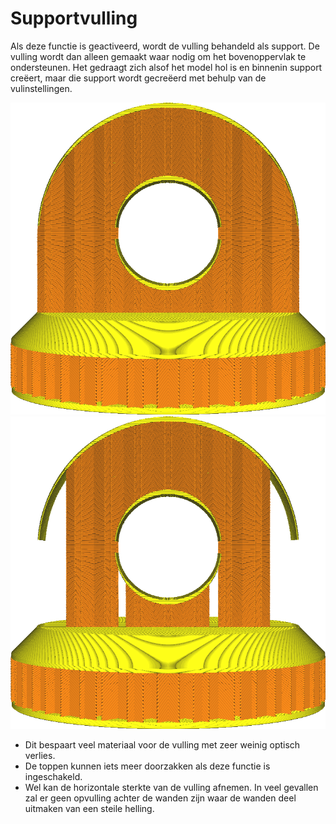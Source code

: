Supportvulling
====
Als deze functie is geactiveerd, wordt de vulling behandeld als support. De vulling wordt dan alleen gemaakt waar nodig om het bovenoppervlak te ondersteunen. Het gedraagt zich alsof het model hol is en binnenin support creëert, maar die support wordt gecreëerd met behulp van de vulinstellingen.

![Normale invulling](../../../articles/images/infill_support_enabled_disabled.png)
![Vulling-structuur ingeschakeld](../../../articles/images/infill_support_angle_low.png)

* Dit bespaart veel materiaal voor de vulling met zeer weinig optisch verlies.
* De toppen kunnen iets meer doorzakken als deze functie is ingeschakeld.
* Wel kan de horizontale sterkte van de vulling afnemen. In veel gevallen zal er geen opvulling achter de wanden zijn waar de wanden deel uitmaken van een steile helling.